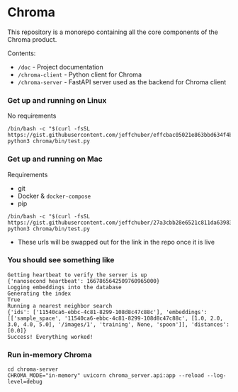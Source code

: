 # Chroma

This repository is a monorepo containing all the core components of
the Chroma product.

Contents:

- `/doc` - Project documentation
- `/chroma-client` - Python client for Chroma
- `/chroma-server` - FastAPI server used as the backend for Chroma client



### Get up and running on Linux
No requirements
```
/bin/bash -c "$(curl -fsSL https://gist.githubusercontent.com/jeffchuber/effcbac05021e863bbd634f4b7d0283d/raw/4d38b150809d6ccbc379f88433cadd86c81d32cd/chroma_setup.sh)" 
python3 chroma/bin/test.py
```

### Get up and running on Mac
Requirements
- git
- Docker & `docker-compose`
- pip

```
/bin/bash -c "$(curl -fsSL https://gist.githubusercontent.com/jeffchuber/27a3cbb28e6521c811da6398346cd35f/raw/55c2d82870436431120a9446b47f19b72d88fa31/chroma_setup_mac.sh)" 
python3 chroma/bin/test.py
```

* These urls will be swapped out for the link in the repo once it is live


### You should see something like

```
Getting heartbeat to verify the server is up
{'nanosecond heartbeat': 1667865642509760965000}
Logging embeddings into the database
Generating the index
True
Running a nearest neighbor search
{'ids': ['11540ca6-ebbc-4c81-8299-108d8c47c88c'], 'embeddings': [['sample_space', '11540ca6-ebbc-4c81-8299-108d8c47c88c', [1.0, 2.0, 3.0, 4.0, 5.0], '/images/1', 'training', None, 'spoon']], 'distances': [0.0]}
Success! Everything worked!
```


### Run in-memory Chroma

```
cd chroma-server
CHROMA_MODE="in-memory" uvicorn chroma_server.api:app --reload --log-level=debug
```